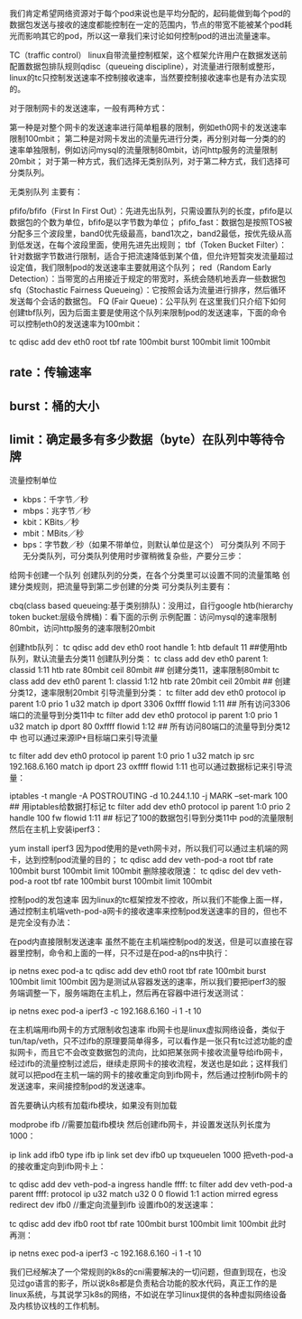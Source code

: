 我们肯定希望网络资源对于每个pod来说也是平均分配的，起码能做到每个pod的数据包发送与接收的速度都能控制在一定的范围内，节点的带宽不能被某个pod耗光而影响其它的pod，所以这一章我们来讨论如何控制pod的进出流量速率。

TC（traffic control）
linux自带流量控制框架，这个框架允许用户在数据发送前配置数据包排队规则qdisc（queueing discipline），对流量进行限制或整形，linux的tc只控制发送速率不控制接收速率，当然要控制接收速率也是有办法实现的。

对于限制网卡的发送速率，一般有两种方式：

第一种是对整个网卡的发送速率进行简单粗暴的限制，例如eth0网卡的发送速率限制100mbit；
第二种是对网卡发出的流量先进行分类，再分别对每一分类的的速率单独限制，例如访问mysql的流量限制80mbit，访问http服务的流量限制20mbit；
对于第一种方式，我们选择无类别队列，对于第二种方式，我们选择可分类队列。

无类别队列
主要有：

pfifo/bfifo（First In First Out）：先进先出队列，只需设置队列的长度，pfifo是以数据包的个数为单位，bfifo是以字节数为单位；
pfifo_fast：数据包是按照TOS被分配多三个波段里，band0优先级最高，band1次之，band2最低，按优先级从高到低发送，在每个波段里面，使用先进先出规则；
tbf（Token Bucket Filter）：针对数据字节数进行限制，适合于把流速降低到某个值，但允许短暂突发流量超过设定值，我们限制pod的发送速率主要就用这个队列；
red（Random Early Detection）：当带宽的占用接近于规定的带宽时，系统会随机地丢弃一些数据包
sfq（Stochastic Fairness Queueing）：它按照会话为流量进行排序，然后循环发送每个会话的数据包。
FQ (Fair Queue)：公平队列
在这里我们只介绍下如何创建tbf队列，因为后面主要是使用这个队列来限制pod的发送速率，下面的命令可以控制eth0的发送速率为100mbit：

tc qdisc add dev eth0 root tbf rate 100mbit burst 100mbit limit 100mbit

## rate：传输速率
## burst：桶的大小
## limit：确定最多有多少数据（byte）在队列中等待令牌
流量控制单位
- kbps：千字节／秒
- mbps：兆字节／秒
- kbit：KBits／秒
- mbit：MBits／秒
- bps：字节数／秒（如果不带单位，则默认单位是这个）
可分类队列
不同于无分类队列，可分类队列使用时步骤稍微复杂些，产要分三步：

给网卡创建一个队列
创建队列的分类，在各个分类里可以设置不同的流量策略
创建分类规则，把流量导到第二步创建的分类
可分类队列主要有：

cbq(class based queueing:基于类别排队)：没用过，自行google
htb(hierarchy token bucket:层级令牌桶)：看下面的示例
示例配置：访问mysql的速率限制80mbit，访问http服务的速率限制20mbit

创建htb队列：
tc qdisc add dev eth0 root handle 1: htb default 11 ##使用htb队列，默认流量去分类11
创建队列分类：
tc class add dev eth0 parent 1: classid 1:11 htb rate 80mbit ceil 80mbit  ## 创建分类11，速率限制80mbit
tc class add dev eth0 parent 1: classid 1:12 htb rate 20mbit ceil 20mbit  ## 创建分类12，速率限制20mbit
引导流量到分类：
tc filter add dev eth0 protocol ip parent 1:0 prio 1 u32 match ip dport 3306 0xffff flowid 1:11  ## 所有访问3306端口的流量导到分类11中
tc filter add dev eth0 protocol ip parent 1:0 prio 1 u32 match ip dport 80 0xffff flowid 1:12  ## 所有访问80端口的流量导到分类12中
也可以通过来源IP+目标端口来引导流量

tc filter add dev eth0 protocol ip parent 1:0 prio 1 u32 match ip src 192.168.6.160 match ip dport 23 oxffff flowid 1:11
也可以通过数据标记来引导流量：

iptables -t mangle -A POSTROUTING -d 10.244.1.10 -j MARK –set-mark 100 ## 用iptables给数据打标记
tc filter add dev eth0 protocol ip parent 1:0 prio 2 handle 100 fw flowid 1:11  ## 标记了100的数据包引导到分类11中
pod的流量限制
然后在主机上安装iperf3：

yum install iperf3
因为pod使用的是veth网卡对，所以我们可以通过主机端的网卡，达到控制pod流量的目的；
tc qdisc add dev veth-pod-a root tbf rate 100mbit burst 100mbit limit 100mbit
删除接收限速：
tc qdisc del dev veth-pod-a root tbf rate 100mbit burst 100mbit limit 100mbit


控制pod的发包速率
因为linux的tc框架控发不控收，所以我们不能像上面一样，通过控制主机端veth-pod-a网卡的接收速率来控制pod发送速率的目的，但也不是完全没有办法：

在pod内直接限制发送速率
虽然不能在主机端控制pod的发送，但是可以直接在容器里控制，命令和上面的一样，只不过是在pod-a的ns中执行：

ip netns exec pod-a tc qdisc add dev eth0 root tbf rate 100mbit burst 100mbit limit 100mbit
因为是测试从容器发送的速率，所以我们要把iperf3的服务端调整一下，服务端跑在主机上，然后再在容器中进行发送测试：

ip netns exec pod-a iperf3 -c 192.168.6.160 -i 1 -t 10

在主机端用ifb网卡的方式限制收包速率
ifb网卡也是linux虚拟网络设备，类似于tun/tap/veth，只不过ifb的原理要简单得多，可以看作是一张只有tc过滤功能的虚拟网卡，而且它不会改变数据包的流向，比如把某张网卡接收流量导给ifb网卡，经过ifb的流量控制过滤后，继续走原网卡的接收流程，发送也是如此；这样我们就可以把pod在主机一端的网卡的接收重定向到ifb网卡，然后通过控制ifb网卡的发送速率，来间接控制pod的发送速率。

首先要确认内核有加载ifb模块，如果没有则加载

modprobe ifb    //需要加载ifb模块
然后创建ifb网卡，并设置发送队列长度为1000：

ip link add ifb0 type ifb
ip link set dev ifb0 up txqueuelen 1000
把veth-pod-a的接收重定向到ifb网卡上：

tc qdisc add dev veth-pod-a ingress handle ffff: 
tc filter add dev veth-pod-a parent ffff: protocol ip u32 match u32 0 0 flowid 1:1 action mirred egress redirect dev ifb0   //重定向流量到ifb
设置ifb0的发送速率：

tc qdisc add dev ifb0 root tbf rate 100mbit burst 100mbit limit 100mbit
此时再测：

ip netns exec pod-a  iperf3 -c 192.168.6.160 -i 1 -t 10

我们已经解决了一个常规则的k8s的cni需要解决的一切问题，但直到现在，也没见过go语言的影子，所以说k8s都是负责粘合功能的胶水代码，真正工作的是linux系统，与其说学习k8s的网络，不如说在学习linux提供的各种虚拟网络设备及内核协议栈的工作机制。